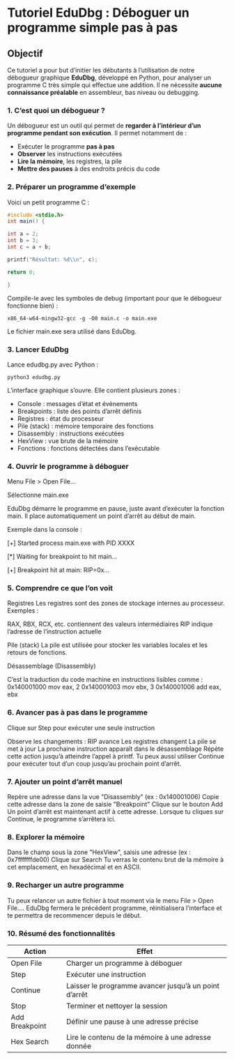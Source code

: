 # Tutoriel EduDbg : Déboguer un programme simple pas à pas

## Objectif

Ce tutoriel a pour but d’initier les débutants à l’utilisation de notre débogueur graphique **EduDbg**, développé en Python, pour analyser un programme C très simple qui effectue une addition. Il ne nécessite **aucune connaissance préalable** en assembleur, bas niveau ou debugging.

### 1. C’est quoi un débogueur ?

Un débogueur est un outil qui permet de **regarder à l’intérieur d’un programme pendant son exécution**. Il permet notamment de :
- Exécuter le programme **pas à pas**
- **Observer** les instructions exécutées
- **Lire la mémoire**, les registres, la pile
- **Mettre des pauses** à des endroits précis du code

### 2. Préparer un programme d’exemple

Voici un petit programme C :
```c
#include <stdio.h>
int main() {

int a = 2;
int b = 3;
int c = a + b;

printf("Résultat: %d\\n", c);

return 0;

}
```
Compile-le avec les symboles de debug (important pour que le débogueur fonctionne bien) :
```
x86_64-w64-mingw32-gcc -g -O0 main.c -o main.exe
```
Le fichier main.exe sera utilisé dans EduDbg.

### 3. Lancer EduDbg

Lance edudbg.py avec Python :
```
python3 edudbg.py
```
L’interface graphique s’ouvre. Elle contient plusieurs zones :

- Console : messages d’état et événements
- Breakpoints : liste des points d’arrêt définis
- Registres : état du processeur
- Pile (stack) : mémoire temporaire des fonctions
- Disassembly : instructions exécutées
- HexView : vue brute de la mémoire
- Fonctions : fonctions détectées dans l’exécutable

### 4. Ouvrir le programme à déboguer

Menu File > Open File...

Sélectionne main.exe

EduDbg démarre le programme en pause, juste avant d’exécuter la fonction main. Il place automatiquement un point d’arrêt au début de main.

Exemple dans la console :

[+] Started process main.exe with PID XXXX

[*] Waiting for breakpoint to hit main...

[+] Breakpoint hit at main: RIP=0x...

### 5. Comprendre ce que l’on voit

Registres
Les registres sont des zones de stockage internes au processeur. Exemples :

RAX, RBX, RCX, etc. contiennent des valeurs intermédiaires
RIP indique l’adresse de l’instruction actuelle

Pile (stack)
La pile est utilisée pour stocker les variables locales et les retours de fonctions.

Désassemblage (Disassembly)

C’est la traduction du code machine en instructions lisibles comme :
0x140001000 mov eax, 2
0x140001003 mov ebx, 3
0x140001006 add eax, ebx

### 6. Avancer pas à pas dans le programme

Clique sur Step pour exécuter une seule instruction

Observe les changements :
RIP avance
Les registres changent
La pile se met à jour
La prochaine instruction apparaît dans le désassemblage
Répète cette action jusqu’à atteindre l’appel à printf.
Tu peux aussi utiliser Continue pour exécuter tout d’un coup jusqu’au prochain point d’arrêt.

### 7. Ajouter un point d’arrêt manuel

Repère une adresse dans la vue "Disassembly" (ex : 0x140001006)
Copie cette adresse dans la zone de saisie "Breakpoint"
Clique sur le bouton Add
Un point d’arrêt est maintenant actif à cette adresse. Lorsque tu cliques sur Continue, le programme s’arrêtera ici.

### 8. Explorer la mémoire

Dans le champ sous la zone "HexView", saisis une adresse (ex : 0x7fffffffde00)
Clique sur Search
Tu verras le contenu brut de la mémoire à cet emplacement, en hexadécimal et en ASCII.

### 9. Recharger un autre programme

Tu peux relancer un autre fichier à tout moment via le menu File > Open File.... EduDbg fermera le précédent programme, réinitialisera l’interface et te permettra de recommencer depuis le début.


### 10. Résumé des fonctionnalités

| Action | Effet |
|--- |--- |
| Open File | Charger un programme à déboguer |
| Step | Exécuter une instruction |
| Continue | Laisser le programme avancer jusqu’à un point d’arrêt |
| Stop | Terminer et nettoyer la session |
| Add Breakpoint | Définir une pause à une adresse précise |
| Hex Search | Lire le contenu de la mémoire à une adresse donnée |
